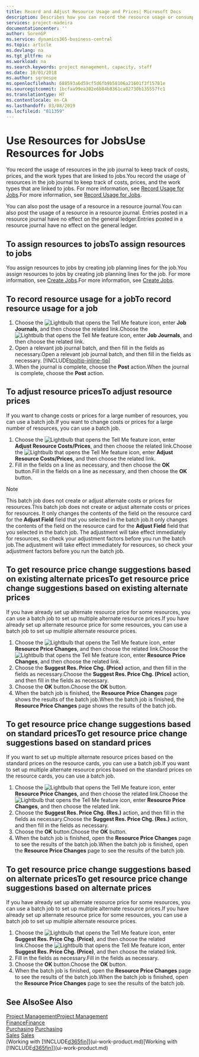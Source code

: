 ```yaml
---
title: Record and Adjust Resource Usage and Prices| Microsoft Docs
description: Describes how you can record the resource usage or consumption associated with a job, to keep track and manage costs, prices, and work types.
services: project-madeira
documentationcenter: ''
author: SorenGP
ms.service: dynamics365-business-central
ms.topic: article
ms.devlang: na
ms.tgt_pltfrm: na
ms.workload: na
ms.search.keywords: project management, capacity, staff
ms.date: 10/01/2018
ms.author: sgroespe
ms.openlocfilehash: 688593a6d59cf5d6fb9b58106a21601f3f15781e
ms.sourcegitcommit: 1bcfaa99ea302e6b84b8361ca02730b135557fc1
ms.translationtype: HT
ms.contentlocale: en-CA
ms.lasthandoff: 03/08/2019
ms.locfileid: "811359"
---
```

# <a name="use-resources-for-jobs"></a><span data-ttu-id="bde7d-103">Use Resources for Jobs</span><span class="sxs-lookup"><span data-stu-id="bde7d-103">Use Resources for Jobs</span></span>
<span data-ttu-id="bde7d-104">You record the usage of resources in the job journal to keep track of costs, prices, and the work types that are linked to jobs.</span><span class="sxs-lookup"><span data-stu-id="bde7d-104">You record the usage of resources in the job journal to keep track of costs, prices, and the work types that are linked to jobs.</span></span> <span data-ttu-id="bde7d-105">For more information, see [Record Usage for Jobs](projects-how-record-job-usage.md).</span><span class="sxs-lookup"><span data-stu-id="bde7d-105">For more information, see [Record Usage for Jobs](projects-how-record-job-usage.md).</span></span>

<span data-ttu-id="bde7d-106">You can also post the usage of a resource in a resource journal.</span><span class="sxs-lookup"><span data-stu-id="bde7d-106">You can also post the usage of a resource in a resource journal.</span></span> <span data-ttu-id="bde7d-107">Entries posted in a resource journal have no effect on the general ledger.</span><span class="sxs-lookup"><span data-stu-id="bde7d-107">Entries posted in a resource journal have no effect on the general ledger.</span></span>

## <a name="to-assign-resources-to-jobs"></a><span data-ttu-id="bde7d-108">To assign resources to jobs</span><span class="sxs-lookup"><span data-stu-id="bde7d-108">To assign resources to jobs</span></span>
<span data-ttu-id="bde7d-109">You assign resources to jobs by creating job planning lines for the job.</span><span class="sxs-lookup"><span data-stu-id="bde7d-109">You assign resources to jobs by creating job planning lines for the job.</span></span> <span data-ttu-id="bde7d-110">For more information, see [Create Jobs](projects-how-create-jobs.md).</span><span class="sxs-lookup"><span data-stu-id="bde7d-110">For more information, see [Create Jobs](projects-how-create-jobs.md).</span></span>

## <a name="to-record-resource-usage-for-a-job"></a><span data-ttu-id="bde7d-111">To record resource usage for a job</span><span class="sxs-lookup"><span data-stu-id="bde7d-111">To record resource usage for a job</span></span>
1. <span data-ttu-id="bde7d-112">Choose the ![Lightbulb that opens the Tell Me feature](media/ui-search/search_small.png "Tell me what you want to do") icon, enter **Job Journals**, and then choose the related link.</span><span class="sxs-lookup"><span data-stu-id="bde7d-112">Choose the ![Lightbulb that opens the Tell Me feature](media/ui-search/search_small.png "Tell me what you want to do") icon, enter **Job Journals**, and then choose the related link.</span></span>
2. <span data-ttu-id="bde7d-113">Open a relevant job journal batch, and then fill in the fields as necessary.</span><span class="sxs-lookup"><span data-stu-id="bde7d-113">Open a relevant job journal batch, and then fill in the fields as necessary.</span></span> [!INCLUDE[tooltip-inline-tip](includes/tooltip-inline-tip_md.md)]
3. <span data-ttu-id="bde7d-114">When the journal is complete, choose the **Post** action.</span><span class="sxs-lookup"><span data-stu-id="bde7d-114">When the journal is complete, choose the **Post** action.</span></span>

## <a name="to-adjust-resource-prices"></a><span data-ttu-id="bde7d-115">To adjust resource prices</span><span class="sxs-lookup"><span data-stu-id="bde7d-115">To adjust resource prices</span></span>
<span data-ttu-id="bde7d-116">If you want to change costs or prices for a large number of resources, you can use a batch job.</span><span class="sxs-lookup"><span data-stu-id="bde7d-116">If you want to change costs or prices for a large number of resources, you can use a batch job.</span></span>  

1. <span data-ttu-id="bde7d-117">Choose the ![Lightbulb that opens the Tell Me feature](media/ui-search/search_small.png "Tell me what you want to do") icon, enter **Adjust Resource Costs/Prices**, and then choose the related link.</span><span class="sxs-lookup"><span data-stu-id="bde7d-117">Choose the ![Lightbulb that opens the Tell Me feature](media/ui-search/search_small.png "Tell me what you want to do") icon, enter **Adjust Resource Costs/Prices**, and then choose the related link.</span></span>
2. <span data-ttu-id="bde7d-118">Fill in the fields on a line as necessary, and then choose the **OK** button.</span><span class="sxs-lookup"><span data-stu-id="bde7d-118">Fill in the fields on a line as necessary, and then choose the **OK** button.</span></span>

> [!NOTE]  
>   <span data-ttu-id="bde7d-119">This batch job does not create or adjust alternate costs or prices for resources.</span><span class="sxs-lookup"><span data-stu-id="bde7d-119">This batch job does not create or adjust alternate costs or prices for resources.</span></span> <span data-ttu-id="bde7d-120">It only changes the contents of the field on the resource card for the **Adjust Field** field that you selected in the batch job.</span><span class="sxs-lookup"><span data-stu-id="bde7d-120">It only changes the contents of the field on the resource card for the **Adjust Field** field that you selected in the batch job.</span></span> <span data-ttu-id="bde7d-121">The adjustment will take effect immediately for resources, so check your adjustment factors before you run the batch job.</span><span class="sxs-lookup"><span data-stu-id="bde7d-121">The adjustment will take effect immediately for resources, so check your adjustment factors before you run the batch job.</span></span>

## <a name="to-get-resource-price-change-suggestions-based-on-existing-alternate-prices"></a><span data-ttu-id="bde7d-122">To get resource price change suggestions based on existing alternate prices</span><span class="sxs-lookup"><span data-stu-id="bde7d-122">To get resource price change suggestions based on existing alternate prices</span></span>
<span data-ttu-id="bde7d-123">If you have already set up alternate resource price for some resources, you can use a batch job to set up multiple alternate resource prices.</span><span class="sxs-lookup"><span data-stu-id="bde7d-123">If you have already set up alternate resource price for some resources, you can use a batch job to set up multiple alternate resource prices.</span></span>

1. <span data-ttu-id="bde7d-124">Choose the ![Lightbulb that opens the Tell Me feature](media/ui-search/search_small.png "Tell me what you want to do") icon, enter **Resource Price Changes**, and then choose the related link.</span><span class="sxs-lookup"><span data-stu-id="bde7d-124">Choose the ![Lightbulb that opens the Tell Me feature](media/ui-search/search_small.png "Tell me what you want to do") icon, enter **Resource Price Changes**, and then choose the related link.</span></span>
2. <span data-ttu-id="bde7d-125">Choose the **Suggest Res. Price Chg. (Price)** action, and then fill in the fields as necessary.</span><span class="sxs-lookup"><span data-stu-id="bde7d-125">Choose the **Suggest Res. Price Chg. (Price)** action, and then fill in the fields as necessary.</span></span>
3. <span data-ttu-id="bde7d-126">Choose the **OK** button.</span><span class="sxs-lookup"><span data-stu-id="bde7d-126">Choose the **OK** button.</span></span>  
4. <span data-ttu-id="bde7d-127">When the batch job is finished, the **Resource Price Changes** page shows the results of the batch job.</span><span class="sxs-lookup"><span data-stu-id="bde7d-127">When the batch job is finished, the **Resource Price Changes** page shows the results of the batch job.</span></span>

## <a name="to-get-resource-price-change-suggestions-based-on-standard-prices"></a><span data-ttu-id="bde7d-128">To get resource price change suggestions based on standard prices</span><span class="sxs-lookup"><span data-stu-id="bde7d-128">To get resource price change suggestions based on standard prices</span></span>
<span data-ttu-id="bde7d-129">If you want to set up multiple alternate resource prices based on the standard prices on the resource cards, you can use a batch job.</span><span class="sxs-lookup"><span data-stu-id="bde7d-129">If you want to set up multiple alternate resource prices based on the standard prices on the resource cards, you can use a batch job.</span></span>  

1. <span data-ttu-id="bde7d-130">Choose the ![Lightbulb that opens the Tell Me feature](media/ui-search/search_small.png "Tell me what you want to do") icon, enter **Resource Price Changes**, and then choose the related link.</span><span class="sxs-lookup"><span data-stu-id="bde7d-130">Choose the ![Lightbulb that opens the Tell Me feature](media/ui-search/search_small.png "Tell me what you want to do") icon, enter **Resource Price Changes**, and then choose the related link.</span></span>
2. <span data-ttu-id="bde7d-131">Choose the **Suggest Res. Price Chg. (Res.)** action, and then fill in the fields as necessary.</span><span class="sxs-lookup"><span data-stu-id="bde7d-131">Choose the **Suggest Res. Price Chg. (Res.)** action, and then fill in the fields as necessary.</span></span>  
3. <span data-ttu-id="bde7d-132">Choose the **OK** button.</span><span class="sxs-lookup"><span data-stu-id="bde7d-132">Choose the **OK** button.</span></span>  
4. <span data-ttu-id="bde7d-133">When the batch job is finished, open the **Resource Price Changes** page to see the results of the batch job.</span><span class="sxs-lookup"><span data-stu-id="bde7d-133">When the batch job is finished, open the **Resource Price Changes** page to see the results of the batch job.</span></span>

## <a name="to-get-resource-price-change-suggestions-based-on-alternate-prices"></a><span data-ttu-id="bde7d-134">To get resource price change suggestions based on alternate prices</span><span class="sxs-lookup"><span data-stu-id="bde7d-134">To get resource price change suggestions based on alternate prices</span></span>
<span data-ttu-id="bde7d-135">If you have already set up alternate resource price for some resources, you can use a batch job to set up multiple alternate resource prices.</span><span class="sxs-lookup"><span data-stu-id="bde7d-135">If you have already set up alternate resource price for some resources, you can use a batch job to set up multiple alternate resource prices.</span></span>

1. <span data-ttu-id="bde7d-136">Choose the ![Lightbulb that opens the Tell Me feature](media/ui-search/search_small.png "Tell me what you want to do") icon, enter **Suggest Res. Price Chg. (Price)**, and then choose the related link.</span><span class="sxs-lookup"><span data-stu-id="bde7d-136">Choose the ![Lightbulb that opens the Tell Me feature](media/ui-search/search_small.png "Tell me what you want to do") icon, enter **Suggest Res. Price Chg. (Price)**, and then choose the related link.</span></span>  
2. <span data-ttu-id="bde7d-137">Fill in the fields as necessary.</span><span class="sxs-lookup"><span data-stu-id="bde7d-137">Fill in the fields as necessary.</span></span>
3. <span data-ttu-id="bde7d-138">Choose the **OK** button.</span><span class="sxs-lookup"><span data-stu-id="bde7d-138">Choose the **OK** button.</span></span>  
4. <span data-ttu-id="bde7d-139">When the batch job is finished, open the **Resource Price Changes** page to see the results of the batch job.</span><span class="sxs-lookup"><span data-stu-id="bde7d-139">When the batch job is finished, open the **Resource Price Changes** page to see the results of the batch job.</span></span>

## <a name="see-also"></a><span data-ttu-id="bde7d-140">See Also</span><span class="sxs-lookup"><span data-stu-id="bde7d-140">See Also</span></span>
[<span data-ttu-id="bde7d-141">Project Management</span><span class="sxs-lookup"><span data-stu-id="bde7d-141">Project Management</span></span>](projects-manage-projects.md)  
[<span data-ttu-id="bde7d-142">Finance</span><span class="sxs-lookup"><span data-stu-id="bde7d-142">Finance</span></span>](finance.md)  
<span data-ttu-id="bde7d-143">[Purchasing](purchasing-manage-purchasing.md)       </span><span class="sxs-lookup"><span data-stu-id="bde7d-143">[Purchasing](purchasing-manage-purchasing.md)       </span></span>  
<span data-ttu-id="bde7d-144">[Sales](sales-manage-sales.md)   </span><span class="sxs-lookup"><span data-stu-id="bde7d-144">[Sales](sales-manage-sales.md)   </span></span>  
<span data-ttu-id="bde7d-145">[Working with [!INCLUDE[d365fin](includes/d365fin_md.md)]](ui-work-product.md)</span><span class="sxs-lookup"><span data-stu-id="bde7d-145">[Working with [!INCLUDE[d365fin](includes/d365fin_md.md)]](ui-work-product.md)</span></span>  
